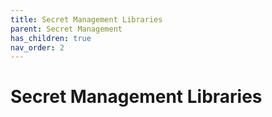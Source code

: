 ```yaml
---
title: Secret Management Libraries
parent: Secret Management
has_children: true
nav_order: 2
---
```


# Secret Management  Libraries
## 